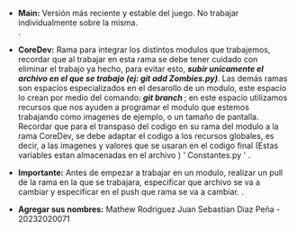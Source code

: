 - __Main:__
Versión más reciente y estable del juego. No trabajar individualmente sobre la misma.  
.

- __CoreDev:__
Rama para integrar los distintos modulos que trabajemos, recordar que al trabajar en esta rama se debe tener cuidado con eliminar el trabajo ya hecho, para evitar esto, __*subir unicamente el archivo en el que se trabajo (ej: git add Zombies.py)*__.
Las demás ramas  son espacios especializados en el desarollo de un modulo, este espacio lo crean por medio del comando: __*git branch <branchName>*__ ; en este espacio utilizamos recursos 
que nos ayuden a programar el modulo que estemos trabajando como imagenes de ejemplo, o un tamaño de pantalla. Recordar que para el transpaso del codigo en su rama del modulo a
la rama CoreDev, se debe adaptar el codigo a los recursos globales, es decir, a las imagenes y valores que se usaran en el codigo final (Estas variables estan almacenadas en el archivo )
' Constantes.py '
.

- __Importante:__
    Antes de empezar a trabajar en un modulo, realizar un pull de la rama en la que se trabajara, especificar que archivo se va a cambiar y especificar en el push que rama se va a cambiar.
.

- __Agregar sus nombres:__ 
Mathew Rodriguez 
Juan Sebastian Diaz Peña - 20232020071